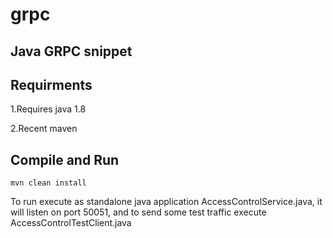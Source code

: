 # grpc

## Java GRPC snippet

## Requirments

1.Requires java 1.8

2.Recent maven

## Compile and Run

```mvn clean install ```

To run execute as standalone java application AccessControlService.java, it
will listen on port 50051, and to send some test traffic execute AccessControlTestClient.java


